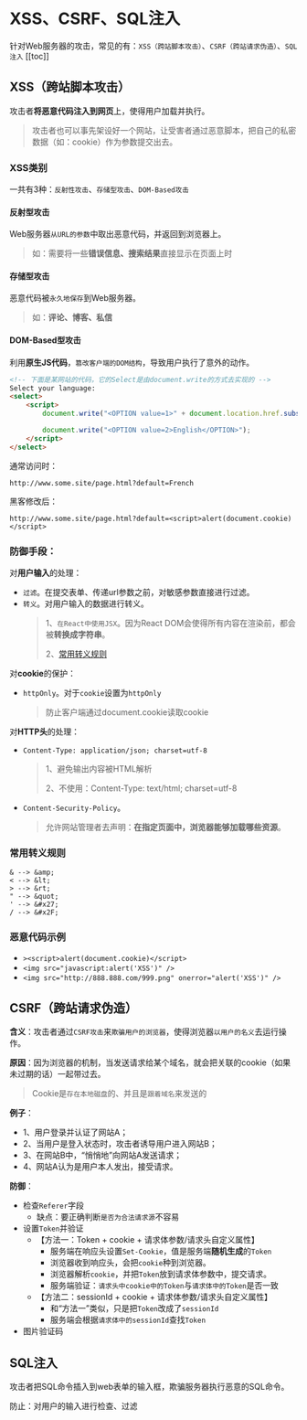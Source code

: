 # XSS、CSRF、SQL注入
针对Web服务器的攻击，常见的有：`XSS（跨站脚本攻击）`、`CSRF（跨站请求伪造）`、`SQL注入`
[[toc]]

## XSS（跨站脚本攻击）
攻击者**将恶意代码注入到网页**上，使得用户加载并执行。
> 攻击者也可以事先架设好一个网站，让受害者通过恶意脚本，把自己的私密数据（如：cookie）作为参数提交出去。

### XSS类别
一共有3种：`反射性攻击`、`存储型攻击`、`DOM-Based攻击`

#### 反射型攻击
Web服务器`从URL的参数`中取出恶意代码，并返回到浏览器上。
> 如：需要将一些**错误信息、搜索结果**直接显示在页面上时

#### 存储型攻击
恶意代码被`永久地保存`到Web服务器。
> 如：**评论、博客、私信**

#### DOM-Based型攻击
利用**原生JS代码**，`篡改客户端的DOM结构`，导致用户执行了意外的动作。

```html
<!-- 下面是某网站的代码，它的Select是由document.write的方式去实现的 -->
Select your language:
<select>
    <script>
        document.write("<OPTION value=1>" + document.location.href.substring(document.location.href.indexOf("default=")+8) + "</OPTION>");

        document.write("<OPTION value=2>English</OPTION>");
    </script>
</select>
```

通常访问时：
```
http://www.some.site/page.html?default=French
```

黑客修改后：
```
http://www.some.site/page.html?default=<script>alert(document.cookie)</script>
```

### 防御手段：
对**用户输入**的处理：
 - `过滤`。在提交表单、传递url参数之前，对敏感参数直接进行过滤。
 - `转义`。对用户输入的数据进行转义。
    > 1、`在React中使用JSX`。因为React DOM会使得所有内容在渲染前，都会被**转换成字符串**。
    >
    > 2、[常用转义规则](#常用转义规则)
 
对**cookie**的保护：
 - `httpOnly`。对于`cookie`设置为`httpOnly`
    > 防止客户端通过document.cookie读取cookie

对**HTTP头**的处理：
 - `Content-Type: application/json; charset=utf-8`
    > 1、避免输出内容被HTML解析
    > 
    > 2、不使用：Content-Type: text/html; charset=utf-8
 - `Content-Security-Policy`。
    > 允许网站管理者去声明：**在指定页面中，浏览器能够加载哪些资源**。


### 常用转义规则
```
& --> &amp;
< --> &lt;
> --> &rt;
" --> &quot;
' --> &#x27;
/ --> &#x2F;
```

### 恶意代码示例
 - `><script>alert(document.cookie)</script>`
 - `<img src="javascript:alert('XSS')" />`
 - `<img src="http://888.888.com/999.png" onerror="alert('XSS')" />`



## CSRF（跨站请求伪造）
**含义**：攻击者通过`CSRF攻击`来`欺骗用户的浏览器`，使得浏览器`以用户的名义`去运行操作。

**原因**：因为浏览器的机制，当发送请求给某个域名，就会把关联的cookie（如果未过期的话）一起带过去。

> Cookie是`存在本地磁盘`的、并且是`跟着域名`来发送的

**例子**：
 - 1、用户登录并认证了网站A；
 - 2、当用户是登入状态时，攻击者诱导用户进入网站B；
 - 3、在网站B中，“悄悄地”向网站A发送请求；
 - 4、网站A认为是用户本人发出，接受请求。

**防御**：
 - 检查`Referer`字段
    - 缺点：要正确判断`是否为合法请求源`不容易
 - 设置`Token`并验证
    - 【方法一：Token + cookie + 请求体参数/请求头自定义属性】
        - 服务端在响应头设置`Set-Cookie`，值是服务端**随机生成**的`Token`
        - 浏览器收到响应头，会把`cookie`种到浏览器。
        - 浏览器解析`cookie`，并把`Token`放到请求体参数中，提交请求。
        - 服务端验证：`请求头中cookie中的Token`与`请求体中的Token`是否一致
    - 【方法二：sessionId + cookie + 请求体参数/请求头自定义属性】
        - 和“方法一”类似，只是把`Token`改成了`sessionId`
        - 服务端会根据`请求体中的sessionId`查找`Token`
 - 图片验证码

## SQL注入
攻击者把SQL命令插入到web表单的输入框，欺骗服务器执行恶意的SQL命令。

防止：对用户的输入进行检查、过滤
